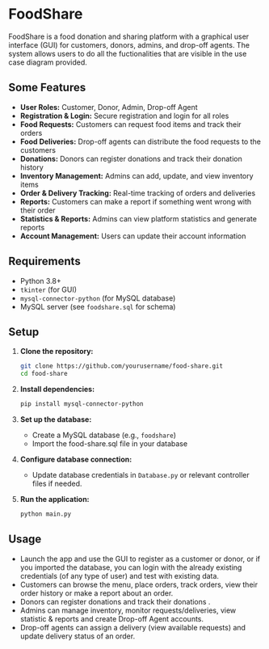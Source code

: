 # FoodShare

FoodShare is a food donation and sharing platform with a graphical user interface (GUI) for customers, donors, admins, and drop-off agents. The system allows users to do all the fuctionalities that are visible in the use case diagram provided.

## Some Features

- **User Roles:** Customer, Donor, Admin, Drop-off Agent
- **Registration & Login:** Secure registration and login for all roles
- **Food Requests:** Customers can request food items and track their orders
- **Food Deliveries:** Drop-off agents can distribute the food requests to the customers
- **Donations:** Donors can register donations and track their donation history
- **Inventory Management:** Admins can add, update, and view inventory items
- **Order & Delivery Tracking:** Real-time tracking of orders and deliveries
- **Reports:** Customers can make a report if something went wrong with their order
- **Statistics & Reports:** Admins can view platform statistics and generate reports
- **Account Management:** Users can update their account information

## Requirements

- Python 3.8+
- `tkinter` (for GUI)
- `mysql-connector-python` (for MySQL database)
- MySQL server (see `foodshare.sql` for schema)

## Setup

1. **Clone the repository:**
   ```sh
   git clone https://github.com/yourusername/food-share.git
   cd food-share
   ```

2. **Install dependencies:**
   ```sh
   pip install mysql-connector-python
   ```

3. **Set up the database:**
   - Create a MySQL database (e.g., `foodshare`)
   - Import the food-share.sql file in your database

4. **Configure database connection:**
   - Update database credentials in `Database.py` or relevant controller files if needed.

5. **Run the application:**
   ```sh
   python main.py
   ```

## Usage

- Launch the app and use the GUI to register as a customer or donor, or if you imported the database, you can login with the already existing credentials (of any type of user) and test with existing data.
- Customers can browse the menu, place orders, track orders, view their order history or make a report about an order. 
- Donors can register donations and track their donations .
- Admins can manage inventory, monitor requests/deliveries, view statistic & reports and create Drop-off Agent accounts.
- Drop-off agents can assign a delivery (view available requests) and update delivery status of an order.

